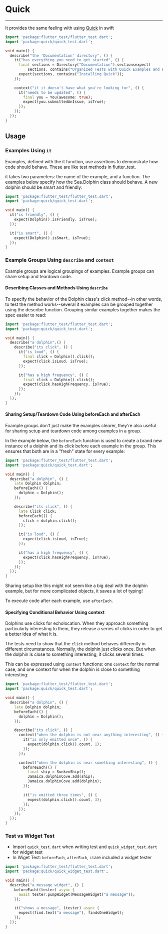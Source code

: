 # Quick

------

It provides the same feeling with using [Quick](https://github.com/Quick/Quick) in swift

```dart
import 'package:flutter_test/flutter_test.dart';
import 'package:quick/quick_test.dart';

void main() {
  describe("the 'Documentation' directory", () {
    it("has everything you need to get started", () {
      final sections = Directory("Documentation").sectionsexpect(
          sections, contains("Organized Tests with Quick Examples and Example Groups"));
      expect(sections, contains("Installing Quick"));
    });

    context("if it doesn't have what you're looking for", () {
      it("needs to be updated", () {
        final you = You(awesome: true);
        expect(you.submittedAnIssue, isTrue);
      });
    });
  });
}
```



## Usage

### Examples Using `it`

Examples, defined with the it function, use assertions to demonstrate how code should behave. These are like test methods in flutter_test.

it takes two parameters: the name of the example, and a function. The examples below specify how the Sea.Dolphin class should behave. A new dolphin should be smart and friendly:

```dart
import 'package:flutter_test/flutter_test.dart';
import 'package:quick/quick_test.dart';

void main() {
  it("is friendly", () {
    expect(Dolphin().isFriendly, isTrue);
  });

  it("is smart", () {
    expect(Dolphin().isSmart, isTrue);
  });
}
```



### Example Groups Using `describe` and `context`

Example groups are logical groupings of examples. Example groups can share setup and teardown code.

#### Describing Classes and Methods Using `describe`

To specify the behavior of the Dolphin class's click method--in other words, to test the method works--several it examples can be grouped together using the describe function. Grouping similar examples together makes the spec easier to read:

```dart
import 'package:flutter_test/flutter_test.dart';
import 'package:quick/quick_test.dart';

void main() {
  describe("a dolphin",() {
    describe("its click", () {
      it("is loud", () {
        final click = Dolphin().click();
        expect(click.isLoud, isTrue);
      });

      it("has a high frequency", () {
        final click = Dolphin().click();
        expect(click.hasHighFrequency, isTrue);
      });
    });
  });
}
```



#### Sharing Setup/Teardown Code Using beforeEach and afterEach

Example groups don't just make the examples clearer, they're also useful for sharing setup and teardown code among examples in a group.

In the example below, the `beforeEach` function is used to create a brand new instance of a dolphin and its click before each example in the group. This ensures that both are in a "fresh" state for every example:

```dart
import 'package:flutter_test/flutter_test.dart';
import 'package:quick/quick_test.dart';

void main() {
  describe("a dolphin", () {
    late Dolphin dolphin;
    beforeEach(() {
      dolphin = Dolphin();
    });

    describe("its click", () {
      late Click click;
      beforeEach(() {
        click = dolphin.click();
      });

      it("is loud", () {
        expect(click.isLoud, isTrue);
      });

      it("has a high frequency", () {
        expect(click.hasHighFrequency, isTrue);
      });
    });
  });
}
```

Sharing setup like this might not seem like a big deal with the dolphin example, but for more complicated objects, it saves a lot of typing!

To execute code after each example, use `afterEach`.

#### Specifying Conditional Behavior Using context

Dolphins use clicks for echolocation. When they approach something particularly interesting to them, they release a series of clicks in order to get a better idea of what it is.

The tests need to show that the `click` method behaves differently in different circumstances. Normally, the dolphin just clicks once. But when the dolphin is close to something interesting, it clicks several times.

This can be expressed using `context` functions: one `context` for the normal case, and one context for when the dolphin is close to something interesting:

```dart
import 'package:flutter_test/flutter_test.dart';
import 'package:quick/quick_test.dart';

void main() {
  describe("a dolphin", () {
    late Dolphin dolphin;
    beforeEach(() {
      dolphin = Dolphin();
    });

    describe("its click", () {
      context("when the dolphin is not near anything interesting", () {
        it("is only emitted once", () {
          expect(dolphin.click().count, 1);
        });
      });

      context("when the dolphin is near something interesting", () {
        beforeEach(() {
          final ship = SunkenShip();
          Jamaica.dolphinCove.add(ship);
          Jamaica.dolphinCove.add(dolphin);
        });

        it("is emitted three times", () {
          expect(dolphin.click().count, 3);
        });
      });
    });
  });
}
```



### Test vs Widget Test

- Import `quick_test.dart` when writing test and `quick_widget_test.dart` for widget test
- In Wiget Test: `beforeEach`, `afterEach`, `it`are included a widget tester

```dart
import 'package:flutter_test/flutter_test.dart';
import 'package:quick/quick_widget_test.dart';

void main() {
  describe("a message widget", () {
    beforeEach((tester) async {
      await tester.pumpWidget(MessageWidget("a message"));
    });

    it("shows a message", (tester) async {
      expect(find.text("a message"), findsOneWidget);
    });
  });
}
```